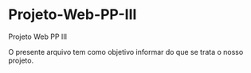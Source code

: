 # Projeto-Web-PP-III
Projeto Web PP III

O presente arquivo tem como objetivo informar do que se trata o nosso projeto.